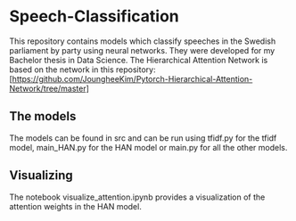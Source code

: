 # Speech-Classification
This repository contains models which classify speeches in the Swedish parliament by party using neural networks. They were developed for my Bachelor thesis in Data Science. The Hierarchical Attention Network is based on the network in this repository: [https://github.com/JoungheeKim/Pytorch-Hierarchical-Attention-Network/tree/master]

## The models
The models can be found in src and can be run using tfidf.py for the tfidf model, main_HAN.py for the HAN model or main.py for all the other models.

## Visualizing
The notebook visualize_attention.ipynb provides a visualization of the attention weights in the HAN model.

